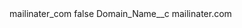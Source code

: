 <?xml version="1.0" encoding="UTF-8"?>
<CustomMetadata xmlns="http://soap.sforce.com/2006/04/metadata" xmlns:xsi="http://www.w3.org/2001/XMLSchema-instance" xmlns:xsd="http://www.w3.org/2001/XMLSchema">
    <label>mailinater_com</label>
    <protected>false</protected>
    <values>
        <field>Domain_Name__c</field>
        <value xsi:type="xsd:string">mailinater.com</value>
    </values>
</CustomMetadata>
